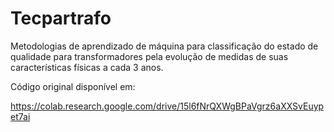 # Tecpartrafo

Metodologias de aprendizado de máquina para classificação do estado de qualidade para transformadores pela evolução de medidas de suas características físicas a cada 3 anos.

Código original disponível em:

https://colab.research.google.com/drive/15l6fNrQXWgBPaVgrz6aXXSvEuypet7ai
